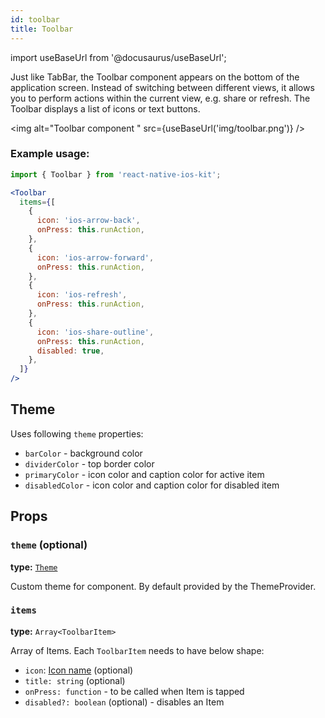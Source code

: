 ```yaml
---
id: toolbar
title: Toolbar
---
```

import useBaseUrl from '@docusaurus/useBaseUrl';

Just like TabBar, the Toolbar component appears on the bottom of the application screen. Instead of switching between different views, it allows you to perform actions within the current view, e.g. share or refresh. The Toolbar displays a list of icons or text buttons.

<img alt="Toolbar component " src={useBaseUrl('img/toolbar.png')} />

### Example usage:
```jsx
import { Toolbar } from 'react-native-ios-kit';

<Toolbar
  items={[
    {
      icon: 'ios-arrow-back',
      onPress: this.runAction,
    },
    {
      icon: 'ios-arrow-forward',
      onPress: this.runAction,
    },
    {
      icon: 'ios-refresh',
      onPress: this.runAction,
    },
    {
      icon: 'ios-share-outline',
      onPress: this.runAction,
      disabled: true,
    },
  ]}
/>
```

## Theme
Uses following `theme` properties:
- `barColor` - background color
- `dividerColor` - top border color
- `primaryColor` - icon color and caption color for active item
- `disabledColor` - icon color and caption color for disabled item

## Props

### `theme` (optional)
**type:** [`Theme`](theme)

Custom theme for component. By default provided by the ThemeProvider.

### `items`
**type:** `Array<ToolbarItem>`  

Array of Items. Each `ToolbarItem` needs to have below shape:
* `icon`: [Icon name](icon#name) (optional)
* `title: string` (optional)
* `onPress: function` - to be called when Item is tapped
* `disabled?: boolean` (optional) - disables an Item
